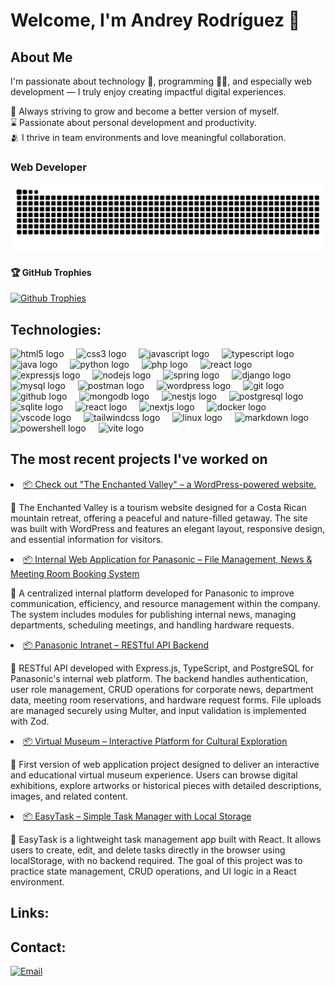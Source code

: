 # Welcome, I'm Andrey Rodríguez 👋

## About Me

I'm passionate about technology 🤖, programming 👨‍💻, and especially web development — I truly enjoy creating impactful digital experiences.

🌿 Always striving to grow and become a better version of myself.
</br>
⌛ Passionate about personal development and productivity.
</br>
🫂 I thrive in team environments and love meaningful collaboration.
</br>

### Web Developer

<img src="snake.svg" alt="Snake animation" />
  
  <!-- POSTS:START#### 🏆 GitHub Trophies
  [![Github Trophies](https://github-profile-trophy.vercel.app/?username=Andre2255&theme=monokai&no-frame=true&no-bg=true&margin-w=4&rank=-
  )](#) -->
  #### 🏆 GitHub Trophies
  [![Github Trophies](https://github-profile-trophy.vercel.app/?username=Andre2255&theme=monokai&no-frame=true&no-bg=true&margin-w=4&title=MultiLanguage,Experience,Commits,Repositories)](#)

## Technologies:

<div align="left">
  <img src="https://skillicons.dev/icons?i=html" height="40" alt="html5 logo"  />
  <img width="12" />
  <img src="https://skillicons.dev/icons?i=css" height="40" alt="css3 logo"  />
  <img width="12" />
  <img src="https://skillicons.dev/icons?i=js" height="40" alt="javascript logo"  />
  <img width="12" />
  <img src="https://skillicons.dev/icons?i=ts" height="40" alt="typescript logo"  />
  <img width="12" />
  <img src="https://skillicons.dev/icons?i=java" height="40" alt="java logo"  />
  <img width="12" />
  <img src="https://skillicons.dev/icons?i=python" height="40" alt="python logo"  />
  <img width="12" />
  <img src="https://skillicons.dev/icons?i=php" height="40" alt="php logo"  />
  <img width="12" />
  <img src="https://skillicons.dev/icons?i=react" height="40" alt="react logo"  />
  <img width="12" />
  <img src="https://skillicons.dev/icons?i=expressjs" height="40" alt="expressjs logo"  />
  <img width="12" />
  <img src="https://skillicons.dev/icons?i=nodejs" height="40" alt="nodejs logo"  />
  <img width="12" />
  <img src="https://skillicons.dev/icons?i=spring" height="40" alt="spring logo"  />
  <img width="12" />
  <img src="https://skillicons.dev/icons?i=django" height="40" alt="django logo"  />
  <img width="12" />
  <img src="https://skillicons.dev/icons?i=mysql" height="40" alt="mysql logo"  />
  <img width="12" />
  <img src="https://skillicons.dev/icons?i=postman" height="40" alt="postman logo"  />
  <img width="12" />
  <img src="https://skillicons.dev/icons?i=wordpress" height="40" alt="wordpress logo"  />
  <img width="12" />
  <img src="https://skillicons.dev/icons?i=git" height="40" alt="git logo"  />
  <img width="12" />
  <img src="https://skillicons.dev/icons?i=github" height="40" alt="github logo"  />
  <img width="12" />
  <img src="https://skillicons.dev/icons?i=mongodb" height="40" alt="mongodb logo"  />
  <img width="12" />
  <img src="https://skillicons.dev/icons?i=nestjs" height="40" alt="nestjs logo"  />
  <img width="12" />
  <img src="https://skillicons.dev/icons?i=postgres" height="40" alt="postgresql logo"  />
  <img width="12" />
  <img src="https://skillicons.dev/icons?i=sqlite" height="40" alt="sqlite logo"  />
  <img width="12" />
  <img src="https://skillicons.dev/icons?i=react" height="40" alt="react logo"  />
  <img width="12" />
  <img src="https://skillicons.dev/icons?i=nextjs" height="40" alt="nextjs logo"  />
  <img width="12" />
  <img src="https://skillicons.dev/icons?i=docker" height="40" alt="docker logo"  />
  <img width="12" />
  <img src="https://skillicons.dev/icons?i=vscode" height="40" alt="vscode logo"  />
  <img width="12" />
  <img src="https://skillicons.dev/icons?i=tailwind" height="40" alt="tailwindcss logo"  />
  <img width="12" />
  <img src="https://skillicons.dev/icons?i=linux" height="40" alt="linux logo"  />
  <img width="12" />
  <img src="https://skillicons.dev/icons?i=md" height="40" alt="markdown logo"  />
  <img width="12" />
  <img src="https://skillicons.dev/icons?i=powershell" height="40" alt="powershell logo"  />
  <img width="12" />
  <img src="https://skillicons.dev/icons?i=vite" height="40" alt="vite logo"  />
</div>

## The most recent projects I've worked on
<!-- POSTS:START --><li><a href='https://enchantedvalleycr.com/'>📦 Check out "The Enchanted Valley" – a WordPress-powered website.</a><p>🌄 The Enchanted Valley is a tourism website designed for a Costa Rican mountain retreat, offering a peaceful and nature-filled getaway. The site was built with WordPress and features an elegant layout, responsive design, and essential information for visitors.</p></li>
<li><a href='https://github.com/Andre2255/Frontend-Corporate-Management-application.'>📦 Internal Web Application for Panasonic – File Management, News & Meeting Room Booking System</a><p>📝 A centralized internal platform developed for Panasonic to improve communication, efficiency, and resource management within the company. The system includes modules for publishing internal news, managing departments, scheduling meetings, and handling hardware requests.</p></li>
<li><a href='https://github.com/Andre2255/Backend-Corporate-Management-application/'>📦 Panasonic Intranet – RESTful API Backend</a><p>📝 RESTful API developed with Express.js, TypeScript, and PostgreSQL for Panasonic's internal web platform. The backend handles authentication, user role management, CRUD operations for corporate news, department data, meeting room reservations, and hardware request forms. File uploads are managed securely using Multer, and input validation is implemented with Zod.</p></li>

<li><a href='https://museumdemo-javascript.netlify.app/'>📦 Virtual Museum – Interactive Platform for Cultural Exploration</a><p>📝 First version of web application project designed to deliver an interactive and educational virtual museum experience. Users can browse digital exhibitions, explore artworks or historical pieces with detailed descriptions, images, and related content.</p></li>

<li><a href='https://taskeasy-babka.netlify.app/'>📦 EasyTask – Simple Task Manager with Local Storage</a><p>📝 EasyTask is a lightweight task management app built with React. It allows users to create, edit, and delete tasks directly in the browser using localStorage, with no backend required.
The goal of this project was to practice state management, CRUD operations, and UI logic in a React environment.</p></li><!-- POSTS:END -->

## Links:
<!-- [![Website](https://img.shields.io/badge/Website-Rodrey-4285F4?style=for-the-badge&logo=googlechrome&logoColor=white&labelColor=101010)](https://RodreyDev.com)
[![LinkedIn](https://img.shields.io/badge/%20LINKEDIN%20-%40ARODRICHACON-yellow?style=flat
)](https://www.linkedin.com/in/arodrichacon/)
<!-- 
[![Blog](https://img.shields.io/badge/Blog-INGCapaDev-F89901?style=for-the-badge&logo=astro&logoColor=white&labelColor=101010)](https://blog.rodreydev.com)
-->
## Contact:

[![Email](https://img.shields.io/badge/arodrichacon@gmail.com-email-D14836?style=for-the-badge&logo=gmail&logoColor=white&labelColor=101010)](mailto:arodrichacon@gmail.com)
